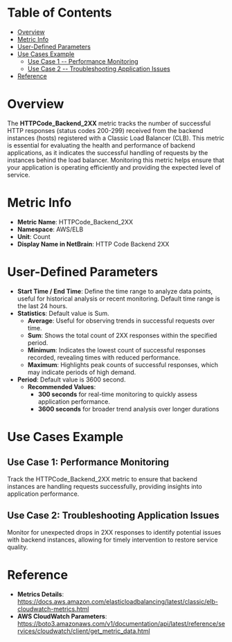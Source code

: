 # Table of Contents
- [Overview](#overview)
- [Metric Info](#metric-info)
- [User-Defined Parameters](#user-defined-parameters)
- [Use Cases Example](#example)
    - [Use Case 1 -- Performance Monitoring](#example-1) 
    - [Use Case 2 -- Troubleshooting Application Issues](#example-2)
- [Reference](#reference)

# Overview <a name="overview"></a>
The <b>HTTPCode_Backend_2XX</b> metric tracks the number of successful HTTP responses (status codes 200-299) received from the backend instances (hosts) registered with a Classic Load Balancer (CLB). This metric is essential for evaluating the health and performance of backend applications, as it indicates the successful handling of requests by the instances behind the load balancer. Monitoring this metric helps ensure that your application is operating efficiently and providing the expected level of service.


# Metric Info <a name="metric-info"></a>
* <b>Metric Name</b>: HTTPCode_Backend_2XX
* <b>Namespace</b>: AWS/ELB
* <b>Unit</b>: Count
* <b>Display Name in NetBrain</b>: HTTP Code Backend 2XX

# User-Defined Parameters <a name="user-defined-parameters"></a>
* <b>Start Time / End Time</b>: Define the time range to analyze data points, useful for historical analysis or recent monitoring. Default time range is the last 24 hours.
* <b>Statistics</b>: Default value is Sum.
  * <b>Average</b>: Useful for observing trends in successful requests over time.
  * <b>Sum</b>: Shows the total count of 2XX responses within the specified period.
  * <b>Minimum</b>: Indicates the lowest count of successful responses recorded, revealing times with reduced performance.
  * <b>Maximum</b>: Highlights peak counts of successful responses, which may indicate periods of high demand.
* <b>Period</b>: Default value is 3600 second.
  * <b>Recommended Values</b>:
    * <b>300 seconds</b> for real-time monitoring to quickly assess application performance.
    * <b>3600 seconds</b> for broader trend analysis over longer durations

# Use Cases Example <a name="example"></a>
## Use Case 1: Performance Monitoring <a name="example-1"></a>

Track the HTTPCode_Backend_2XX metric to ensure that backend instances are handling requests successfully, providing insights into application performance.




## Use Case 2: Troubleshooting Application Issues <a name="example-2"></a>
Monitor for unexpected drops in 2XX responses to identify potential issues with backend instances, allowing for timely intervention to restore service quality.




# Reference <a name="reference"></a>
* <b>Metrics Details</b>: https://docs.aws.amazon.com/elasticloadbalancing/latest/classic/elb-cloudwatch-metrics.html
* <b>AWS CloudWatch Parameters</b>: https://boto3.amazonaws.com/v1/documentation/api/latest/reference/services/cloudwatch/client/get_metric_data.html